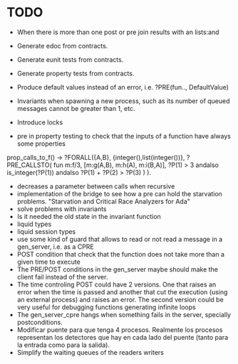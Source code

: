 # TODO
- When there is more than one post or pre join results with an lists:and
- Generate edoc from contracts.
- Generate eunit tests from contracts.
- Generate property tests from contracts.
- Produce default values instead of an error, i.e. ?PRE(fun.., DefaultValue)
- Invariants when spawning a new process, such as its number of queued messages cannot be greater than 1, etc.
- Introduce locks

- pre in property testing to check that the inputs of a function have always some properties

prop_calls_to_f() ->
    ?FORALL({A,B}, {integer(),list(integer())},
	    ?PRE_CALLSTO(
	    	fun m:f/3,
	    	[m:g(A,B), m:h(A), m:i(B,A)],
	    	?P(1) > 3 andalso is_integer(?P(1)) andalso ?P(1) + ?P(2) > ?P(3)
	    )
	).

- decreases  a parameter between calls when recursive
- implementation of the bridge to see how a pre can hold the starvation problems. "Starvation and Critical Race Analyzers for Ada"
- solve problems with invariants 
- Is it needed the old state in the invariant function
- liquid types
- liquid session types
- use some kind of guard that allows to read or not read a message in a gen_server, i.e. as a CPRE
- POST condition that check that the function does not take more than a given time to execute
- The PRE/POST conditions in the gen_server maybe should make the client fail instead of the server.
- The time controling POST could have 2 versions. One that raises an error when the time is passed and another that cut the execution (using an external process) and raises an error. The second version could be very useful for debugging functions generating infinite loops 
- The gen_server_cpre hangs when something fails in the server, specially postconditions.
- Modificar puente para que tenga 4 procesos. Realmente los procesos representan los detectores que hay en cada lado del puente (tanto para la entrada como para la salida).
- Simplify the waiting queues of the readers writers
